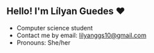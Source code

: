## Hello! I'm Lílyan Guedes ❤️

- Computer science student
- Contact me by email: lilyanggs10@gmail.com
- Pronouns: She/her

